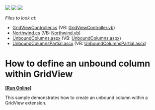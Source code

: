 <!-- default badges list -->
![](https://img.shields.io/endpoint?url=https://codecentral.devexpress.com/api/v1/VersionRange/128551363/10.2.4%2B)
[![](https://img.shields.io/badge/Open_in_DevExpress_Support_Center-FF7200?style=flat-square&logo=DevExpress&logoColor=white)](https://supportcenter.devexpress.com/ticket/details/E2824)
[![](https://img.shields.io/badge/📖_How_to_use_DevExpress_Examples-e9f6fc?style=flat-square)](https://docs.devexpress.com/GeneralInformation/403183)
<!-- default badges end -->
<!-- default file list -->
*Files to look at*:

* [GridViewController.cs](./CS/GridView.UnboundColumns/Controllers/GridViewController.cs) (VB: [GridViewController.vb](./VB/GridView.UnboundColumns/Controllers/GridViewController.vb))
* [Northwind.cs](./CS/GridView.UnboundColumns/Models/Northwind.cs) (VB: [Northwind.vb](./VB/GridView.UnboundColumns/Models/Northwind.vb))
* [UnboundColumns.aspx](./CS/GridView.UnboundColumns/Views/GridView/UnboundColumns.aspx) (VB: [UnboundColumns.aspx](./VB/GridView.UnboundColumns/Views/GridView/UnboundColumns.aspx))
* [UnboundColumnsPartial.ascx](./CS/GridView.UnboundColumns/Views/GridView/UnboundColumnsPartial.ascx) (VB: [UnboundColumnsPartial.ascx](./VB/GridView.UnboundColumns/Views/GridView/UnboundColumnsPartial.ascx))
<!-- default file list end -->
# How to define an unbound column within GridView
<!-- run online -->
**[[Run Online]](https://codecentral.devexpress.com/e2824)**
<!-- run online end -->


<p>This sample demonstrates how to create an unbound column within a GridView extension.</p>

<br/>


